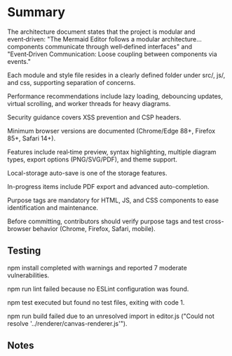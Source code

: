 # Summary

The architecture document states that the project is modular and event‑driven: "The Mermaid Editor follows a modular architecture…components communicate through well‑defined interfaces" and "Event‑Driven Communication: Loose coupling between components via events."

Each module and style file resides in a clearly defined folder under src/, js/, and css, supporting separation of concerns.

Performance recommendations include lazy loading, debouncing updates, virtual scrolling, and worker threads for heavy diagrams.

Security guidance covers XSS prevention and CSP headers.

Minimum browser versions are documented (Chrome/Edge 88+, Firefox 85+, Safari 14+).

Features include real‑time preview, syntax highlighting, multiple diagram types, export options (PNG/SVG/PDF), and theme support.

Local-storage auto-save is one of the storage features.

In-progress items include PDF export and advanced auto-completion.

Purpose tags are mandatory for HTML, JS, and CSS components to ease identification and maintenance.

Before committing, contributors should verify purpose tags and test cross-browser behavior (Chrome, Firefox, Safari, mobile).

## Testing

npm install completed with warnings and reported 7 moderate vulnerabilities.

npm run lint failed because no ESLint configuration was found.

npm test executed but found no test files, exiting with code 1.

npm run build failed due to an unresolved import in editor.js ("Could not resolve '../renderer/canvas-renderer.js'").

## Notes